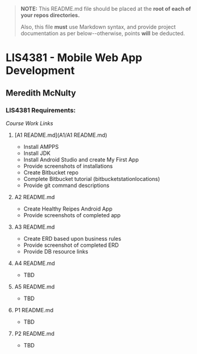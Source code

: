 > **NOTE:** This README.md file should be placed at the **root of each of your repos directories.**
>
>Also, this file **must** use Markdown syntax, and provide project documentation as per below--otherwise, points **will** be deducted.
>

# LIS4381 - Mobile Web App Development

## Meredith McNulty

### LIS4381 Requirements:

*Course Work Links*

1. [A1 README.md](A1/A1 README.md)

	* Install AMPPS
	* Install JDK
	* Install Android Studio and create My First App
	* Provide screenshots of installations
	* Create Bitbucket repo
	* Complete Bitbucket tutorial (bitbucketstationlocations)
	* Provide git command descriptions

2. A2 README.md
	* Create Healthy Reipes Android App
	* Provide screenshots of completed app
	
3. A3 README.md
	* Create ERD based upon business rules
	* Provide screenshot of completed ERD
	* Provide DB resource links

4. A4 README.md
	* TBD

5. A5 README.md	
	* TBD

6. P1 README.md	
	* TBD

7. P2 README.md	
	* TBD

